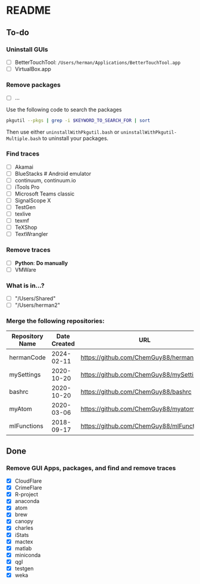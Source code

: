 # README

## To-do

###  Uninstall GUIs
  - [ ] BetterTouchTool: `/Users/herman/Applications/BetterTouchTool.app`
  - [ ] VirtualBox.app

###  Remove packages
  - [ ] ...

Use the following code to search the packages
```bash
pkgutil --pkgs | grep -i $KEYWORD_TO_SEARCH_FOR | sort
```

Then use either `uninstallWithPkgutil.bash` or `uninstallWithPkgutil-Multiple.bash` to uninstall your packages.

### Find traces
  - [ ] Akamai
  - [ ] BlueStacks  # Android emulator
  - [ ] continuum, continuum.io
  - [ ] iTools Pro
  - [ ] Microsoft Teams classic
  - [ ] SignalScope X
  - [ ] TestGen
  - [ ] texlive
  - [ ] texmf
  - [ ] TeXShop
  - [ ] TextWrangler

###  Remove traces
  - [ ] **Python**: **Do manually**
  - [ ] VMWare

###  What is in...?
   - [ ] "/Users/Shared"
   - [ ] "/Users/herman2"

###  Merge the following repositories:

| Repository Name | Date Created | URL                                      |
| --------------- | ------------ | ---------------------------------------- |
| hermanCode      | 2024-02-11   | https://github.com/ChemGuy88/hermanCode  |
| mySettings      | 2020-10-20   | https://github.com/ChemGuy88/mySettings  |
| bashrc          | 2020-10-20   | https://github.com/ChemGuy88/bashrc      |
| myAtom          | 2020-03-06   | https://github.com/ChemGuy88/myatom      |
| mlFunctions     | 2018-09-17   | https://github.com/ChemGuy88/mlFunctions |

## Done

### Remove GUI Apps, packages, and find and remove traces
- [x] CloudFlare
- [x] CrimeFlare
- [x] R-project
- [x] anaconda
- [x] atom
- [x] brew
- [x] canopy
- [x] charles
- [x] iStats
- [x] mactex
- [x] matlab
- [x] miniconda
- [x] qgl
- [x] testgen
- [x] weka
